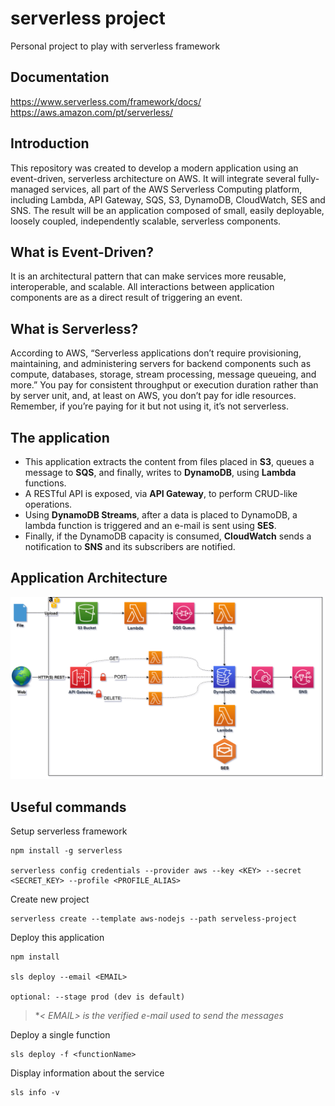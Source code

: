 # serverless project

Personal project to play with serverless framework

## Documentation
https://www.serverless.com/framework/docs/  
https://aws.amazon.com/pt/serverless/

## Introduction
This repository was created to develop a modern application using an event-driven, serverless architecture on AWS. It will integrate several fully-managed services, all part of the AWS Serverless Computing platform, including Lambda, API Gateway, SQS, S3, DynamoDB, CloudWatch, SES and SNS. The result will be an application composed of small, easily deployable, loosely coupled, independently scalable, serverless components.

## What is Event-Driven?
It is an architectural pattern that can make services more reusable, interoperable, and scalable. All interactions between application components are as a direct result of triggering an event.

## What is Serverless?
According to AWS, “Serverless applications don’t require provisioning, maintaining, and administering servers for backend components such as compute, databases, storage, stream processing, message queueing, and more.” You pay for consistent throughput or execution duration rather than by server unit, and, at least on AWS, you don’t pay for idle resources. Remember, if you’re paying for it but not using it, it’s not serverless.

## The application
- This application extracts the content from files placed in **S3**, queues a message to **SQS**, and finally, writes to **DynamoDB**, using **Lambda** functions.  
- A RESTful API is exposed, via **API Gateway**, to perform CRUD-like operations.  
- Using **DynamoDB Streams**, after a data is placed to DynamoDB, a lambda function is triggered and an e-mail is sent using **SES**.  
- Finally, if the DynamoDB capacity is consumed, **CloudWatch** sends a notification to **SNS** and its subscribers are notified.

## Application Architecture
<img src="images/diagram.png"> 

## Useful commands

Setup serverless framework
```
npm install -g serverless

serverless config credentials --provider aws --key <KEY> --secret <SECRET_KEY> --profile <PROFILE_ALIAS>
```

Create new project
```
serverless create --template aws-nodejs --path serveless-project
```

Deploy this application
```
npm install

sls deploy --email <EMAIL>

optional: --stage prod (dev is default)
```
>**< EMAIL> is the verified e-mail used to send the messages*


Deploy a single function
```
sls deploy -f <functionName>
```

Display information about the service
```
sls info -v
```

